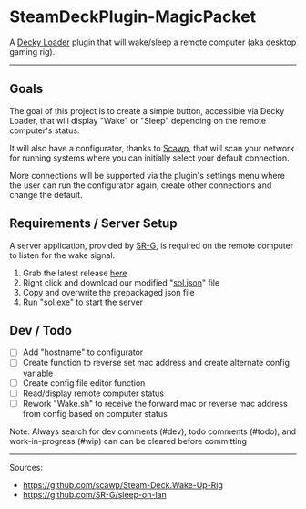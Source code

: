 # SteamDeckPlugin-MagicPacket

A [Decky Loader](https://github.com/SteamDeckHomebrew/decky-loader) plugin that will wake/sleep a remote computer (aka desktop gaming rig).

---

## Goals

The goal of this project is to create a simple button, accessible via Decky Loader, that will display "Wake" or "Sleep" depending on the remote computer's status.

It will also have a configurator, thanks to [Scawp](https://github.com/scawp/Steam-Deck.Wake-Up-Rig), that will scan your network for running systems where you can initially select your default connection.

More connections will be supported via the plugin's settings menu where the user can run the configurator again, create other connections and change the default.

## Requirements / Server Setup

A server application, provided by [SR-G](https://github.com/SR-G/sleep-on-lan), is required on the remote computer to listen for the wake signal.

1) Grab the latest release [here](https://github.com/SR-G/sleep-on-lan/releases)
2) Right click and download our modified "[sol.json](https://raw.githubusercontent.com/KingIzzymon/SteamDeckPlugin-MagicPacket/main/sol.json)" file
3) Copy and overwrite the prepackaged json file
4) Run "sol.exe" to start the server

## Dev / Todo

- [ ] Add "hostname" to configurator
- [ ] Create function to reverse set mac address and create alternate config variable
- [ ] Create config file editor function
- [ ] Read/display remote computer status
- [ ] Rework "Wake.sh" to receive the forward mac or reverse mac address from config based on computer status

Note: Always search for dev comments (#dev), todo comments (#todo), and work-in-progress (#wip) can can be cleared before committing

---

Sources:

- https://github.com/scawp/Steam-Deck.Wake-Up-Rig
- https://github.com/SR-G/sleep-on-lan
